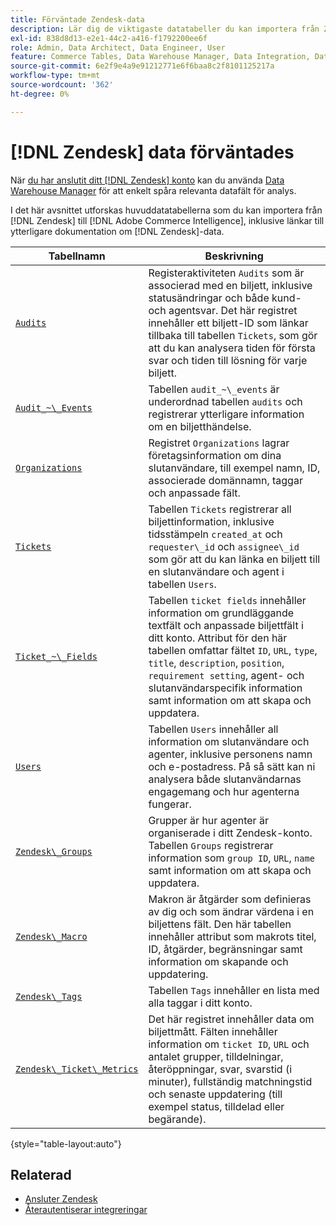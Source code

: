 ```yaml
---
title: Förväntade Zendesk-data
description: Lär dig de viktigaste datatabeller du kan importera från Zendesk till Commerce Intelligence, inklusive länkar till ytterligare dokumentation om Zendesk-data.
exl-id: 838d8d13-e2e1-44c2-a416-f1792200ee6f
role: Admin, Data Architect, Data Engineer, User
feature: Commerce Tables, Data Warehouse Manager, Data Integration, Data Import/Export
source-git-commit: 6e2f9e4a9e91212771e6f6baa8c2f8101125217a
workflow-type: tm+mt
source-wordcount: '362'
ht-degree: 0%

---
```


# [!DNL Zendesk] data förväntades

När [du har anslutit ditt [!DNL Zendesk] konto](../integrations/zendesk.md) kan du använda [Data Warehouse Manager](../../../data-analyst/data-warehouse-mgr/tour-dwm.md) för att enkelt spåra relevanta datafält för analys.

I det här avsnittet utforskas huvuddatatabellerna som du kan importera från [!DNL Zendesk] till [!DNL Adobe Commerce Intelligence], inklusive länkar till ytterligare dokumentation om [!DNL Zendesk]-data.

| Tabellnamn | Beskrivning |
|-----|-----|
| [`Audits`](https://developer.zendesk.com/rest_api/docs/core/ticket_audits) | Registeraktiviteten `Audits` som är associerad med en biljett, inklusive statusändringar och både kund- och agentsvar. Det här registret innehåller ett biljett-ID som länkar tillbaka till tabellen `Tickets`, som gör att du kan analysera tiden för första svar och tiden till lösning för varje biljett. |
| [`Audit_~\_Events`](https://developer.zendesk.com/rest_api/docs/core/ticket_audits#audit-events) | Tabellen `audit_~\_events` är underordnad tabellen `audits` och registrerar ytterligare information om en biljetthändelse. |
| [`Organizations`](https://developer.zendesk.com/rest_api/docs/core/organizations) | Registret `Organizations` lagrar företagsinformation om dina slutanvändare, till exempel namn, ID, associerade domännamn, taggar och anpassade fält. |
| [`Tickets`](https://developer.zendesk.com/rest_api/docs/core/tickets) | Tabellen `Tickets` registrerar all biljettinformation, inklusive tidsstämpeln `created_at` och `requester\_id` och `assignee\_id` som gör att du kan länka en biljett till en slutanvändare och agent i tabellen `Users`. |
| [`Ticket_~\_Fields`](https://developer.zendesk.com/rest_api/docs/core/ticket_fields) | Tabellen `ticket fields` innehåller information om grundläggande textfält och anpassade biljettfält i ditt konto. Attribut för den här tabellen omfattar fältet `ID`, `URL`, `type`, `title`, `description`, `position`, `requirement setting`, agent- och slutanvändarspecifik information samt information om att skapa och uppdatera. |
| [`Users`](https://developer.zendesk.com/rest_api/docs/core/users) | Tabellen `Users` innehåller all information om slutanvändare och agenter, inklusive personens namn och e-postadress. På så sätt kan ni analysera både slutanvändarnas engagemang och hur agenterna fungerar. |
| [`Zendesk\_Groups`](https://developer.zendesk.com/rest_api/docs/core/groups) | Grupper är hur agenter är organiserade i ditt Zendesk-konto. Tabellen `Groups` registrerar information som `group ID`, `URL`, `name` samt information om att skapa och uppdatera. |
| [`Zendesk\_Macro`](https://developer.zendesk.com/rest_api/docs/core/macros) | Makron är åtgärder som definieras av dig och som ändrar värdena i en biljettens fält. Den här tabellen innehåller attribut som makrots titel, ID, åtgärder, begränsningar samt information om skapande och uppdatering. |
| [`Zendesk\_Tags`](https://developer.zendesk.com/rest_api/docs/core/tags) | Tabellen `Tags` innehåller en lista med alla taggar i ditt konto. |
| [`Zendesk\_Ticket\_Metrics`](https://developer.zendesk.com/rest_api/docs/core/ticket_metrics#ticket-metrics) | Det här registret innehåller data om biljettmått. Fälten innehåller information om `ticket ID`, `URL` och antalet grupper, tilldelningar, återöppningar, svar, svarstid (i minuter), fullständig matchningstid och senaste uppdatering (till exempel status, tilldelad eller begärande). |

{style="table-layout:auto"}

## Relaterad

* [Ansluter Zendesk](../integrations/zendesk.md)
* [Återautentiserar integreringar](https://experienceleague.adobe.com/docs/commerce-knowledge-base/kb/how-to/mbi-reauthenticating-integrations.html)
